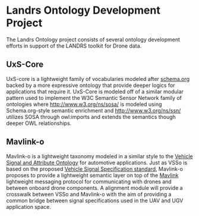 # Landrs Ontology Development Project
The Landrs Ontology project consists of several ontology development efforts in support of the LANDRS toolkit for Drone data.

## UxS-Core
UxS-core is a lightweight family of vocabularies modeled after [schema.org](https:schema.org) backed by a more expressive ontology that provide deeper logics for applications that require it. UxS-Core is modeled off of a similar modular pattern used to implement the W3C Semantic Sensor Network family of ontologies where <http://www.w3.org/ns/sosa/> is modeled using Schema.org-style semantic enrichment and <http://www.w3.org/ns/ssn/> utilizes SOSA through owl:imports and extends the semantics though deeper OWL relationships.

## Mavlink-o
Mavlink-o is a lightweight taxonomy modeled in a similar style to the [Vehicle Signal and Attribute Ontology](https://github.com/klotzbenjamin/vss-ontology/) for automotive applications. Just as VSSo is based on the proposed [Vehicle Signal Specification standard](https://github.com/GENIVI/vehicle_signal_specification), Mavlink-o proposes to provide a lightweight semantic layer on top of the [Mavlink](https://mavlink.io/en/) lightweight messaging protocol for communicating with drones and between onboard drone components. A alignment module will provide a crosswalk between VSSo and Mavlink-o with the aim of providing a common bridge between signal specifications used in the UAV and UGV application space.